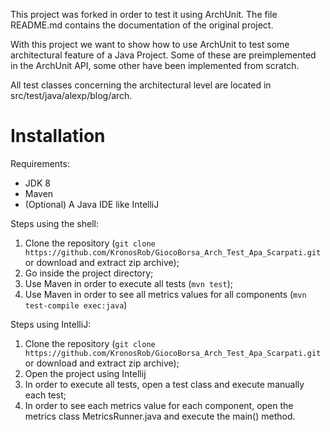 This project was forked in order to test it using ArchUnit. The file README.md contains the documentation of the original project.

With this project we want to show how to use ArchUnit to test some architectural feature of a Java Project. Some of these are preimplemented in the ArchUnit API, some other have been implemented from scratch.

All test classes concerning the architectural level are located in src/test/java/alexp/blog/arch.


# Installation

Requirements:
- JDK 8
- Maven
- (Optional) A Java IDE like IntelliJ

Steps using the shell:
1. Clone the repository (`git clone https://github.com/KronosRob/GiocoBorsa_Arch_Test_Apa_Scarpati.git` or download and extract zip archive);
2. Go inside the project directory;
3. Use Maven in order to execute all tests (`mvn test`);
4. Use Maven in order to see all metrics values for all components (`mvn test-compile exec:java`)


Steps using IntelliJ:
1. Clone the repository (`git clone https://github.com/KronosRob/GiocoBorsa_Arch_Test_Apa_Scarpati.git` or download and extract zip archive);
2. Open the project using Intellij
3. In order to execute all tests, open a test class and execute manually each test;
4. In order to see each metrics value for each component, open the metrics class MetricsRunner.java and execute the main() method. 
